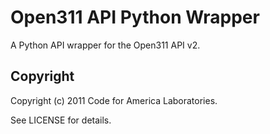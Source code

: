 Open311 API Python Wrapper
==========================

A Python API wrapper for the Open311 API v2.



Copyright
---------

Copyright (c) 2011 Code for America Laboratories.

See LICENSE for details.
